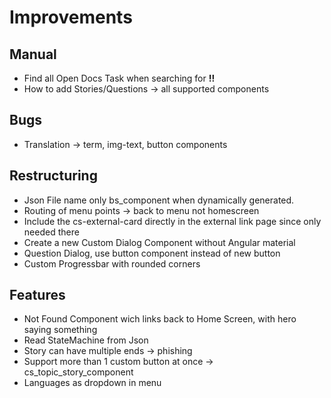 # Improvements

## Manual

- Find all Open Docs Task when searching for **!!**
- How to add Stories/Questions -> all supported components

## Bugs

- Translation -> term, img-text, button components

## Restructuring

- Json File name only bs_component when dynamically generated.
- Routing of menu points -> back to menu not homescreen
- Include the cs-external-card directly in the external link page since only needed there
- Create a new Custom Dialog Component without Angular material
- Question Dialog, use button component instead of new button
- Custom Progressbar with rounded corners

## Features

- Not Found Component wich links back to Home Screen, with hero saying something
- Read StateMachine from Json
- Story can have multiple ends -> phishing
- Support more than 1 custom button at once -> cs_topic_story_component
- Languages as dropdown in menu
